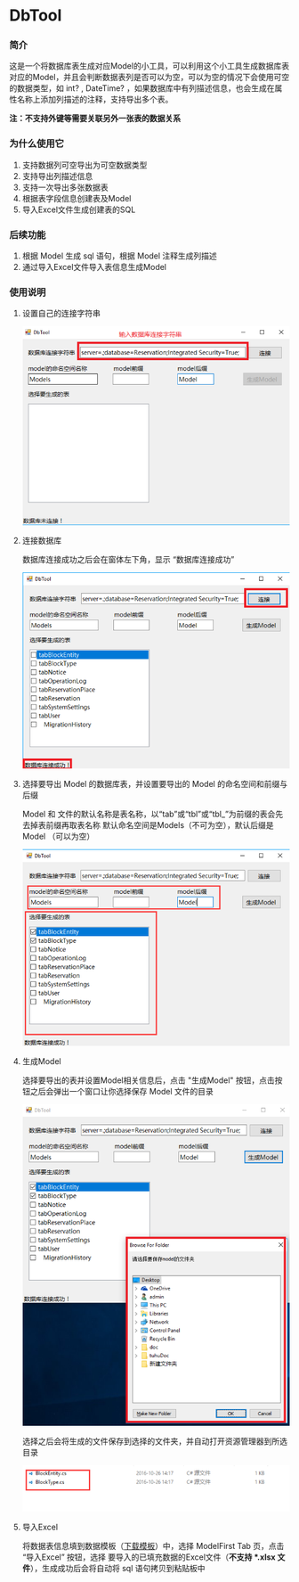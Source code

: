 # DbTool
### 简介

这是一个将数据库表生成对应Model的小工具，可以利用这个小工具生成数据库表对应的Model，并且会判断数据表列是否可以为空，可以为空的情况下会使用可空的数据类型，如
int? , DateTime? ，如果数据库中有列描述信息，也会生成在属性名称上添加列描述的注释，支持导出多个表。

**注：不支持外键等需要关联另外一张表的数据关系**

### 为什么使用它

1. 支持数据列可空导出为可空数据类型
2. 支持导出列描述信息
3. 支持一次导出多张数据表
4. 根据表字段信息创建表及Model
5. 导入Excel文件生成创建表的SQL

### 后续功能

1. 根据 Model 生成 sql 语句，根据 Model 注释生成列描述
2. 通过导入Excel文件导入表信息生成Model

### 使用说明

1. 设置自己的连接字符串

    ![设置连接字符串](resources/connect.png)

2. 连接数据库
    
    数据库连接成功之后会在窗体左下角，显示 “数据库连接成功”
    
    ![设置连接字符串](resources/connect1.png)

3. 选择要导出 Model 的数据库表，并设置要导出的 Model 的命名空间和前缀与后缀

    Model 和 文件的默认名称是表名称，以“tab”或“tbl”或“tbl_”为前缀的表会先去掉表前缀再取表名称
    默认命名空间是Models（不可为空），默认后缀是 Model （可以为空）
    
    ![设置 Model信息](resources/generateModel.png)

4. 生成Model

    选择要导出的表并设置Model相关信息后，点击 "生成Model" 按钮，点击按钮之后会弹出一个窗口让你选择保存 Model 文件的目录
    
    ![设置 Model信息](resources/chooseDir.png)

    选择之后会将生成的文件保存到选择的文件夹，并自动打开资源管理器到所选目录
    
    ![查看生成 model](resources/generateModel1.png)

5. 导入Excel
    
    将数据表信息填到数据模板（[下载模板](https://github.com/WeihanLi/DbTool/raw/master/DbTool/template.xls)）中，选择 ModelFirst Tab 页，点击 “导入Excel” 按钮，选择
    要导入的已填充数据的Excel文件（**不支持 \*.xlsx 文件**），生成成功后会将自动将 sql 语句拷贝到粘贴板中

